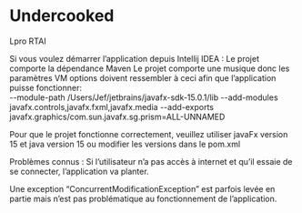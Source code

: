 # Undercooked
Lpro RTAI

Si vous voulez démarrer l’application depuis Intellij IDEA :
Le projet comporte la dépendance Maven
Le projet comporte une musique donc les paramètres VM options doivent ressembler à ceci afin que l’application puisse fonctionner: </br>
--module-path
/Users/Jef/jetbrains/javafx-sdk-15.0.1/lib
--add-modules
javafx.controls,javafx.fxml,javafx.media
--add-exports
javafx.graphics/com.sun.javafx.sg.prism=ALL-UNNAMED

Pour que le projet fonctionne correctement, veuillez utiliser javaFx version 15 et java version 15 ou modifier les versions dans le pom.xml

Problèmes connus :
Si l’utilisateur n’a pas accès à internet et qu’il essaie de se connecter, l’application va planter.

Une exception “ConcurrentModificationException” est parfois levée en partie mais n’est pas problématique au fonctionnement de l’application.

